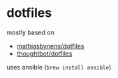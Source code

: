 # dotfiles

mostly based on 
- [mathiasbynens/dotfiles](https://github.com/mathiasbynens/dotfiles)
- [thoughtbot/dotfiles](https://github.com/thoughtbot/dotfiles)

uses ansible (`brew install ansible`)